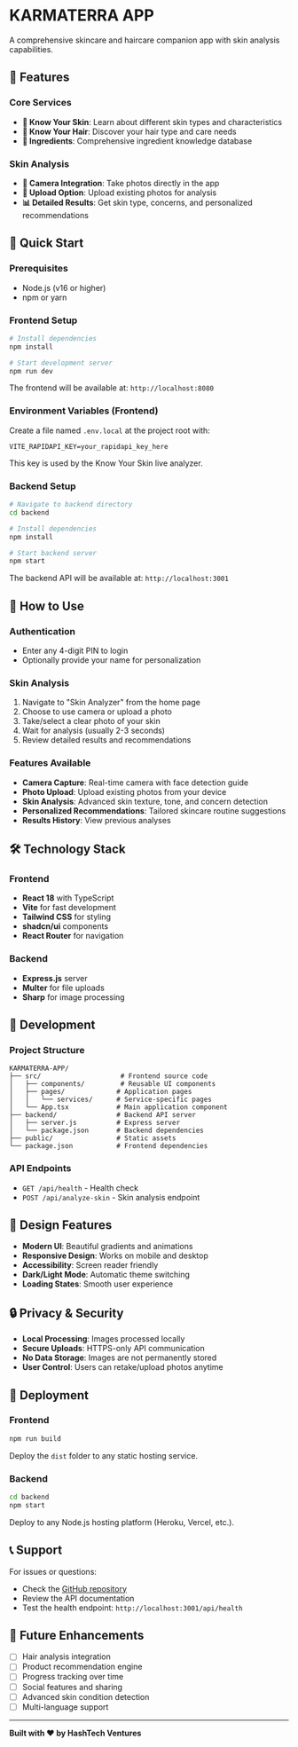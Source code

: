 # KARMATERRA APP

A comprehensive skincare and haircare companion app with skin analysis capabilities.

## 🌟 Features

### Core Services
- **🧠 Know Your Skin**: Learn about different skin types and characteristics
- **💖 Know Your Hair**: Discover your hair type and care needs  
- **🧪 Ingredients**: Comprehensive ingredient knowledge database

### Skin Analysis
- **📸 Camera Integration**: Take photos directly in the app
- **🔄 Upload Option**: Upload existing photos for analysis
- **📊 Detailed Results**: Get skin type, concerns, and personalized recommendations

## 🚀 Quick Start

### Prerequisites
- Node.js (v16 or higher)
- npm or yarn

### Frontend Setup
```bash
# Install dependencies
npm install

# Start development server
npm run dev
```

The frontend will be available at: `http://localhost:8080`

### Environment Variables (Frontend)

Create a file named `.env.local` at the project root with:

```
VITE_RAPIDAPI_KEY=your_rapidapi_key_here
```

This key is used by the Know Your Skin live analyzer.

### Backend Setup
```bash
# Navigate to backend directory
cd backend

# Install dependencies
npm install

# Start backend server
npm start
```

The backend API will be available at: `http://localhost:3001`

## 📱 How to Use

### Authentication
- Enter any 4-digit PIN to login
- Optionally provide your name for personalization

### Skin Analysis
1. Navigate to "Skin Analyzer" from the home page
2. Choose to use camera or upload a photo
3. Take/select a clear photo of your skin
4. Wait for analysis (usually 2-3 seconds)
5. Review detailed results and recommendations

### Features Available
- **Camera Capture**: Real-time camera with face detection guide
- **Photo Upload**: Upload existing photos from your device
- **Skin Analysis**: Advanced skin texture, tone, and concern detection
- **Personalized Recommendations**: Tailored skincare routine suggestions
- **Results History**: View previous analyses

## 🛠️ Technology Stack

### Frontend
- **React 18** with TypeScript
- **Vite** for fast development
- **Tailwind CSS** for styling
- **shadcn/ui** components
- **React Router** for navigation

### Backend
- **Express.js** server
- **Multer** for file uploads
- **Sharp** for image processing

## 🔧 Development

### Project Structure
```
KARMATERRA-APP/
├── src/                    # Frontend source code
│   ├── components/         # Reusable UI components
│   ├── pages/             # Application pages
│   │   └── services/      # Service-specific pages
│   └── App.tsx            # Main application component
├── backend/               # Backend API server
│   ├── server.js          # Express server
│   └── package.json       # Backend dependencies
├── public/                # Static assets
└── package.json           # Frontend dependencies
```

### API Endpoints
- `GET /api/health` - Health check
- `POST /api/analyze-skin` - Skin analysis endpoint

## 🎨 Design Features

- **Modern UI**: Beautiful gradients and animations
- **Responsive Design**: Works on mobile and desktop
- **Accessibility**: Screen reader friendly
- **Dark/Light Mode**: Automatic theme switching
- **Loading States**: Smooth user experience

## 🔒 Privacy & Security

- **Local Processing**: Images processed locally
- **Secure Uploads**: HTTPS-only API communication
- **No Data Storage**: Images are not permanently stored
- **User Control**: Users can retake/upload photos anytime

## 🚀 Deployment

### Frontend
```bash
npm run build
```
Deploy the `dist` folder to any static hosting service.

### Backend
```bash
cd backend
npm start
```
Deploy to any Node.js hosting platform (Heroku, Vercel, etc.).

## 📞 Support

For issues or questions:
- Check the [GitHub repository](https://github.com/HASHTECHVENTURES/KARMATERRA-OFFICAL-2025-APP)
- Review the API documentation
- Test the health endpoint: `http://localhost:3001/api/health`

## 🎯 Future Enhancements

- [ ] Hair analysis integration
- [ ] Product recommendation engine
- [ ] Progress tracking over time
- [ ] Social features and sharing
- [ ] Advanced skin condition detection
- [ ] Multi-language support

---

**Built with ❤️ by HashTech Ventures**
